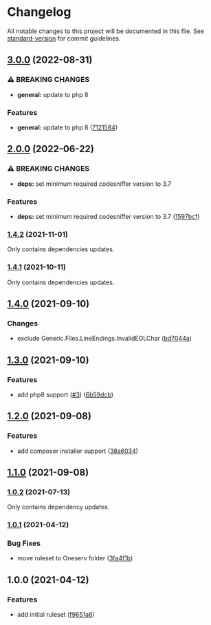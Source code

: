 # Changelog

All notable changes to this project will be documented in this file. See [standard-version](https://github.com/conventional-changelog/standard-version) for commit guidelines.

## [3.0.0](https://github.com/oneserv/phpcs-rules/compare/v2.0.0...v3.0.0) (2022-08-31)


### ⚠ BREAKING CHANGES

* **general:** update to php 8

### Features

* **general:** update to php 8 ([7121584](https://github.com/oneserv/phpcs-rules/commit/71215845f693cfecce16917c0695550d742ce45c))

## [2.0.0](https://github.com/oneserv/phpcs-rules/compare/v1.4.2...v2.0.0) (2022-06-22)


### ⚠ BREAKING CHANGES

* **deps:** set minimum required codesniffer version to 3.7

### Features

* **deps:** set minimum required codesniffer version to 3.7 ([1597bcf](https://github.com/oneserv/phpcs-rules/commit/1597bcf1e432543d7e75a2e3a89d4442e684f2ec))

### [1.4.2](https://github.com/oneserv/phpcs-rules/compare/v1.4.0...v1.4.2) (2021-11-01)

Only contains dependencies updates.

### [1.4.1](https://github.com/oneserv/phpcs-rules/compare/v1.4.0...v1.4.1) (2021-10-11)

Only contains dependencies updates.

## [1.4.0](https://github.com/oneserv/phpcs-rules/compare/v1.3.0...v1.4.0) (2021-09-10)


### Changes

* exclude Generic.Files.LineEndings.InvalidEOLChar ([bd7044a](https://github.com/oneserv/phpcs-rules/commit/bd7044a32609fb5b23bf4f161d90a9a1e5ced4f4))

## [1.3.0](https://github.com/oneserv/phpcs-rules/compare/v1.2.0...v1.3.0) (2021-09-10)


### Features

* add php8 support ([#3](https://github.com/oneserv/phpcs-rules/issues/3)) ([6b59dcb](https://github.com/oneserv/phpcs-rules/commit/6b59dcb62cd82ca38c0f9d923be6f8d668d976f7))

## [1.2.0](https://github.com/oneserv/phpcs-rules/compare/v1.1.0...v1.2.0) (2021-09-08)


### Features

* add composer installer support ([38a6034](https://github.com/oneserv/phpcs-rules/commit/38a6034cc19f24bf61f8435c3ff0236297ac66fa))

## [1.1.0](https://github.com/oneserv/phpcs-rules/compare/v1.0.2...v1.1.0) (2021-09-08)

### [1.0.2](https://github.com/oneserv/phpcs-rules/compare/v1.0.1...v1.0.2) (2021-07-13)

Only contains dependency updates.

### [1.0.1](https://github.com/oneserv/phpcs-rules/compare/v1.0.0...v1.0.1) (2021-04-12)


### Bug Fixes

* move ruleset to Oneserv folder ([3fa4f1b](https://github.com/oneserv/phpcs-rules/commit/3fa4f1b8dfddad311eb958e63b959e919ee22648))

## 1.0.0 (2021-04-12)


### Features

* add initial ruleset ([f9651a6](https://github.com/oneserv/phpcs-rules/commit/f9651a664e8378e6a179bf516ea72c815f798df0))

